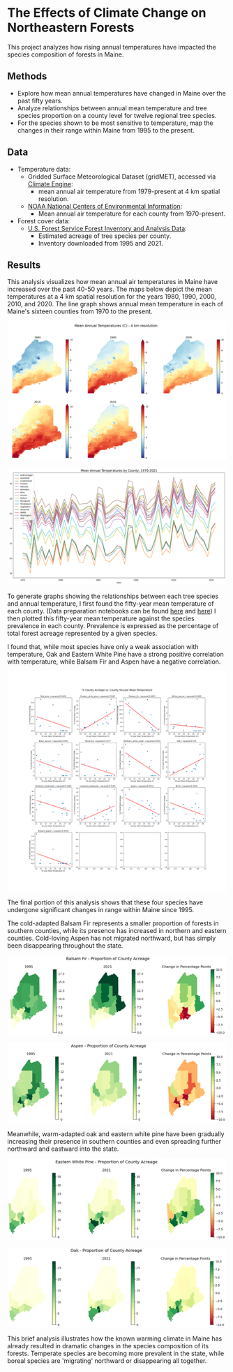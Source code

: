 # The Effects of Climate Change on Northeastern Forests

This project analyzes how rising annual temperatures have impacted the species composition of forests in Maine. 

## Methods
* Explore how mean annual temperatures have changed in Maine over the past fifty years. 
* Analyze relationships between annual mean temperature and tree species proportion on a county level for twelve regional tree species. 
* For the species shown to be most sensitive to temperature, map the changes in their range within Maine from 1995 to the present. 

## Data 
* Temperature data:
    * Gridded Surface Meteorological Dataset (gridMET), accessed via [Climate Engine](https://app.climateengine.com/climateEngine):  
        * mean annual air temperature from 1979-present at 4 km spatial resolution. 
    * [NOAA National Centers of Environmental Information](https://www.ncei.noaa.gov/):
        * Mean annual air temperature for each county from 1970-present.  
* Forest cover data:
    * [U.S. Forest Service Forest Inventory and Analysis Data](https://apps.fs.usda.gov/fiadb-api/evalidator):
        * Estimated acreage of tree species per county.
        * Inventory downloaded from 1995 and 2021.

## Results
This analysis visualizes how mean annual air temperatures in Maine have increased over the past 40-50 years. The maps below depict the mean temperatures at a 4 km spatial resolution for the years 1980, 1990, 2000, 2010, and 2020. The line graph shows annual mean temperature in each of Maine's sixteen counties from 1970 to the present. 

![gridMet map](/images/maine_temp_change.png)

![temp plot](/images/temp_change_plot.png)

To generate graphs showing the relationships between each tree species and annual temperature, I first found the fifty-year mean temperature of each county. (Data preparation notebooks can be found [here](data_prep_forest.ipynb) and [here](data_prep_temperature.ipynb)) I then plotted this fifty-year mean temperature against the species prevalence in each county. Prevalence is expressed as the percentage of total forest acreage represented by a given species. 

I found that, while most species have only a weak association with temperature, Oak and Eastern White Pine have a strong positive correlation with temperature, while Balsam Fir and Aspen have a negative correlation. 

![graphs](/images/temp_v_species_plots.png)

The final portion of this analysis shows that these four species have undergone significant changes in range within Maine since 1995. 

The cold-adapted Balsam Fir represents a smaller proportion of forests in southern counties, while its presence has increased in northern and eastern counties. Cold-loving Aspen has not migrated northward, but has simply been disappearing throughout the state.

![balsam_fir](/images/Balsam%20Fir_choropleth.png)

![Aspen](/images/Aspen_choropleth.png)

Meanwhile, warm-adapted oak and eastern white pine have been gradually increasing their presence in southern counties and even spreading further northward and eastward into the state. 

![eastern_pine](/images/Eastern%20White%20Pine_choropleth.png)

![oak](/images/Oak_choropleth.png)

This brief analysis illustrates how the known warming climate in Maine has already resulted in dramatic changes in the species composition of its forests. Temperate species are becoming more prevalent in the state, while boreal species are 'migrating' northward or disappearing all together. 
